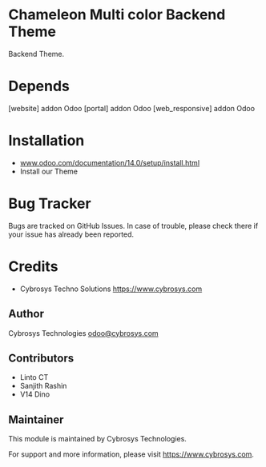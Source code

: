 Chameleon Multi color Backend Theme
===================================

Backend Theme.

Depends
=======
[website] addon Odoo
[portal] addon Odoo
[web_responsive] addon Odoo

Installation
============
- www.odoo.com/documentation/14.0/setup/install.html
- Install our Theme

Bug Tracker
===========
Bugs are tracked on GitHub Issues. In case of trouble, please check there if your issue has already been reported.

Credits
=======
* Cybrosys Techno Solutions <https://www.cybrosys.com>

Author
------
Cybrosys Technologies <odoo@cybrosys.com>

Contributors
------------

* Linto CT
* Sanjith Rashin
* V14 Dino

Maintainer
----------

This module is maintained by Cybrosys Technologies.

For support and more information, please visit https://www.cybrosys.com.
